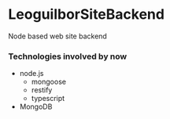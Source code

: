# LeoguilborSiteBackend
Node based web site backend

### Technologies involved by now
* node.js  
  * mongoose
  * restify
  * typescript
* MongoDB
